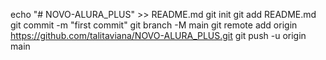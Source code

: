 echo "# NOVO-ALURA_PLUS" >> README.md
git init
git add README.md
git commit -m "first commit"
git branch -M main
git remote add origin https://github.com/talitaviana/NOVO-ALURA_PLUS.git
git push -u origin main
